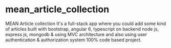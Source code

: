 # mean_article_collection
MEAN Article collection It's a full-stack app where you could add some kind of articles built with bootstrap, angular 6, typescript on backend node js, express js, mongodb &amp; using MVC architecture and also using user authentication &amp; authorization system 100% code based project.
